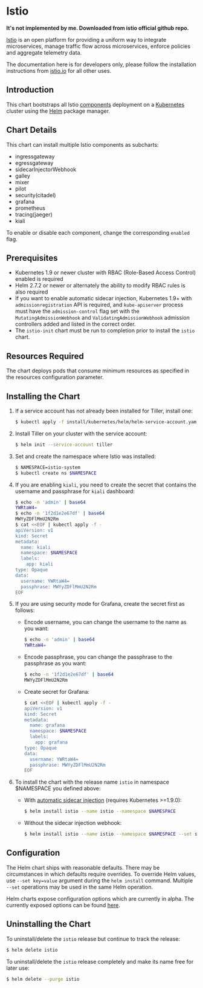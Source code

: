 # Istio
**It's not implemented by me. Downloaded from istio official github repo.**

[Istio](https://istio.io/) is an open platform for providing a uniform way to integrate microservices, manage traffic flow across microservices, enforce policies and aggregate telemetry data.

The documentation here is for developers only, please follow the installation instructions from [istio.io](https://istio.io/docs/setup/kubernetes/install/helm/) for all other uses.

## Introduction

This chart bootstraps all Istio [components](https://istio.io/docs/concepts/what-is-istio/) deployment on a [Kubernetes](http://kubernetes.io) cluster using the [Helm](https://helm.sh) package manager.

## Chart Details

This chart can install multiple Istio components as subcharts:
- ingressgateway
- egressgateway
- sidecarInjectorWebhook
- galley
- mixer
- pilot
- security(citadel)
- grafana
- prometheus
- tracing(jaeger)
- kiali

To enable or disable each component, change the corresponding `enabled` flag.

## Prerequisites

- Kubernetes 1.9 or newer cluster with RBAC (Role-Based Access Control) enabled is required
- Helm 2.7.2 or newer or alternately the ability to modify RBAC rules is also required
- If you want to enable automatic sidecar injection, Kubernetes 1.9+ with `admissionregistration` API is required, and `kube-apiserver` process must have the `admission-control` flag set with the `MutatingAdmissionWebhook` and `ValidatingAdmissionWebhook` admission controllers added and listed in the correct order.
- The `istio-init` chart must be run to completion prior to install the `istio` chart.

## Resources Required

The chart deploys pods that consume minimum resources as specified in the resources configuration parameter.

## Installing the Chart

1. If a service account has not already been installed for Tiller, install one:

    ```bash
    $ kubectl apply -f install/kubernetes/helm/helm-service-account.yaml
    ```

1. Install Tiller on your cluster with the service account:

    ```bash
    $ helm init --service-account tiller
    ```

1. Set and create the namespace where Istio was installed:

    ```bash
    $ NAMESPACE=istio-system
    $ kubectl create ns $NAMESPACE
    ```

1. If you are enabling `kiali`, you need to create the secret that contains the username and passphrase for `kiali` dashboard:

    ```bash
    $ echo -n 'admin' | base64
    YWRtaW4=
    $ echo -n '1f2d1e2e67df' | base64
    MWYyZDFlMmU2N2Rm
    $ cat <<EOF | kubectl apply -f -
    apiVersion: v1
    kind: Secret
    metadata:
      name: kiali
      namespace: $NAMESPACE
      labels:
        app: kiali
    type: Opaque
    data:
      username: YWRtaW4=
      passphrase: MWYyZDFlMmU2N2Rm
    EOF
    ```

1. If you are using security mode for Grafana, create the secret first as follows:

    - Encode username, you can change the username to the name as you want:

        ```bash
        $ echo -n 'admin' | base64
        YWRtaW4=
        ```

    - Encode passphrase, you can change the passphrase to the passphrase as you want:

        ```bash
        $ echo -n '1f2d1e2e67df' | base64
        MWYyZDFlMmU2N2Rm
        ```

    - Create secret for Grafana:

        ```bash
        $ cat <<EOF | kubectl apply -f -
        apiVersion: v1
        kind: Secret
        metadata:
          name: grafana
          namespace: $NAMESPACE
          labels:
            app: grafana
        type: Opaque
        data:
          username: YWRtaW4=
          passphrase: MWYyZDFlMmU2N2Rm
        EOF
        ```

1. To install the chart with the release name `istio` in namespace $NAMESPACE you defined above:

    - With [automatic sidecar injection](https://istio.io/docs/setup/kubernetes/sidecar-injection/#automatic-sidecar-injection) (requires Kubernetes >=1.9.0):

        ```bash
        $ helm install istio --name istio --namespace $NAMESPACE
        ```

    - Without the sidecar injection webhook:

        ```bash
        $ helm install istio --name istio --namespace $NAMESPACE --set sidecarInjectorWebhook.enabled=false
        ```

## Configuration

The Helm chart ships with reasonable defaults.  There may be circumstances in which defaults require overrides.
To override Helm values, use `--set key=value` argument during the `helm install` command.  Multiple `--set` operations may be used in the same Helm operation.

Helm charts expose configuration options which are currently in alpha.  The currently exposed options can be found [here](https://istio.io/docs/reference/config/installation-options/).

## Uninstalling the Chart

To uninstall/delete the `istio` release but continue to track the release:

```bash
$ helm delete istio
```

To uninstall/delete the `istio` release completely and make its name free for later use:

```bash
$ helm delete --purge istio
```

